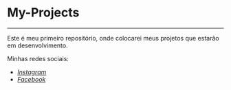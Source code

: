 
# My-Projects
---
Este é meu primeiro repositório, onde colocarei meus projetos que estarão em desenvolvimento.

Minhas redes sociais:

- [*Instagram*](https://www.instagram.com/gabriel_matheusX_X/) 
- [*Facebook*](https://www.facebook.com/gabriel.matheus.754918)
